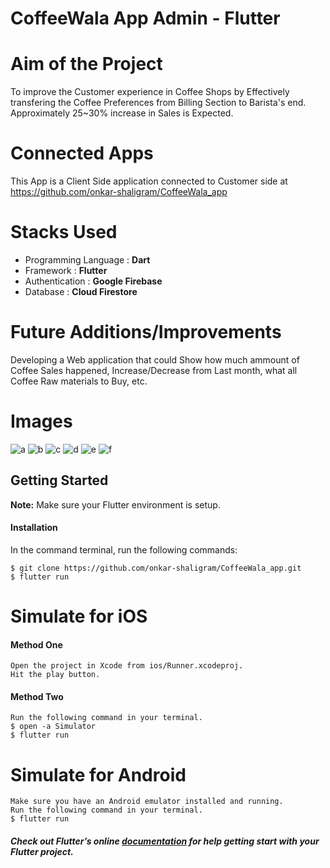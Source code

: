 # CoffeeWala App Admin - Flutter

# Aim of the Project
To improve the Customer experience in Coffee Shops by Effectively transfering the Coffee Preferences from Billing Section to Barista's end. Approximately 25~30% increase in Sales is Expected.

# Connected Apps
This App is a Client Side application connected to Customer side at https://github.com/onkar-shaligram/CoffeeWala_app

# Stacks Used
- Programming Language : **Dart**
- Framework : **Flutter**
- Authentication : **Google Firebase**
- Database : **Cloud Firestore**

# Future Additions/Improvements
Developing a Web application that could Show how much ammount of Coffee Sales happened, Increase/Decrease from Last month, what all Coffee Raw materials to Buy, etc.


# Images
![a](https://user-images.githubusercontent.com/57686423/159045282-14213379-fecc-485f-8e27-4e6a1301f499.jpg)
![b](https://user-images.githubusercontent.com/57686423/159045303-7a29214f-6a6e-4a66-bf1e-e182a645b2f0.jpg)
![c](https://user-images.githubusercontent.com/57686423/159045310-8973d471-ae2a-49f0-8d79-ea880ed946ee.jpg)
![d](https://user-images.githubusercontent.com/57686423/159045326-cd1c5486-1414-4874-b506-8494e6577fc8.jpg)
![e](https://user-images.githubusercontent.com/57686423/159045334-9ce0c7ec-fecd-4cd2-83c4-640e1ab72e9f.jpg)
![f](https://user-images.githubusercontent.com/57686423/159045354-d21632f8-a7e0-44ec-8b93-a737ec8a5281.jpg)


## Getting Started
**Note:** Make sure your Flutter environment is setup.

#### Installation

In the command terminal, run the following commands:

    $ git clone https://github.com/onkar-shaligram/CoffeeWala_app.git
    $ flutter run

# Simulate for iOS
#### Method One
    
    Open the project in Xcode from ios/Runner.xcodeproj.
    Hit the play button.

#### Method Two

    Run the following command in your terminal.
    $ open -a Simulator
    $ flutter run

# Simulate for Android

    Make sure you have an Android emulator installed and running.
    Run the following command in your terminal.
    $ flutter run

##### Check out Flutter’s online [documentation](http://flutter.io/) for help getting start with your Flutter project.
